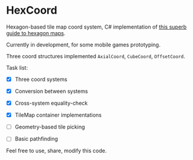 # HexCoord

Hexagon-based tile map coord system, C# implementation of [this superb guide to hexagon maps](https://www.redblobgames.com/grids/hexagons).

Currently in development, for some mobile games prototyping.


Three coord structures implemented `AxialCoord`, `CubeCoord`, `OffsetCoord`.

Task list:
- [x] Three coord systems
- [x] Conversion between systems
- [x] Cross-system equality-check
- [x] TileMap container implementations
- [ ] Geometry-based tile picking
- [ ] Basic pathfinding


Feel free to use, share, modify this code.
